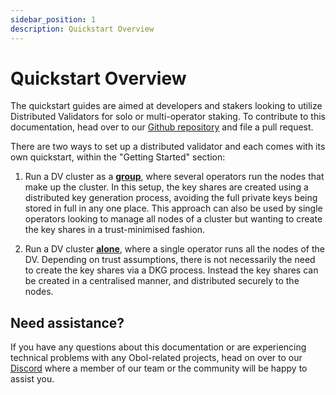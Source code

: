 ```yaml
---
sidebar_position: 1
description: Quickstart Overview
---
```


# Quickstart Overview

The quickstart guides are aimed at developers and stakers looking to utilize Distributed Validators for solo or multi-operator staking. To contribute to this documentation, head over to our [Github repository](https://github.com/ObolNetwork/obol-docs) and file a pull request.

There are two ways to set up a distributed validator and each comes with its own quickstart, within the "Getting Started" section:
1. Run a DV cluster as a [**group**](./quickstart_group.md), where several operators run the nodes that make up the cluster. In this setup, the key shares are created using a distributed key generation process, avoiding the full private keys being stored in full in any one place. 
This approach can also be used by single operators looking to manage all nodes of a cluster but wanting to create the key shares in a trust-minimised fashion.

2. Run a DV cluster [**alone**](./quickstart_alone.md), where a single operator runs all the nodes of the DV. Depending on trust assumptions, there is not necessarily the need to create the key shares via a DKG process. Instead the key shares can be created in a centralised manner, and distributed securely to the nodes.


## Need assistance?

If you have any questions about this documentation or are experiencing technical problems with any Obol-related projects, head on over to our [Discord](https://discord.gg/n6ebKsX46w) where a member of our team or the community will be happy to assist you.
